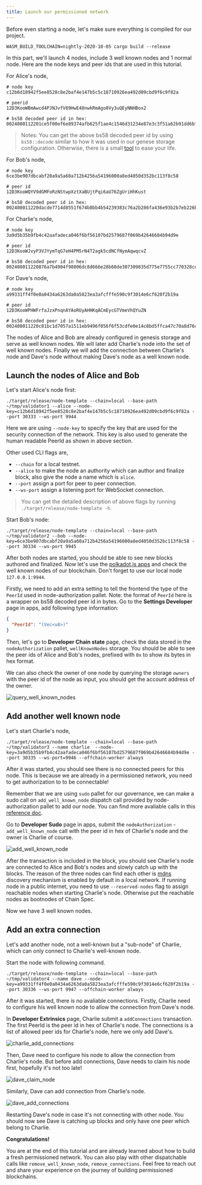 ```yaml
---
title: Launch our permissioned network
---
```


Before even starting a node, let's make sure everything is compiled for our project.

```shell
WASM_BUILD_TOOLCHAIN=nightly-2020-10-05 cargo build --release
```

In this part, we'll launch 4 nodes, include 3 well known nodes and 1 normal node. Here are the node keys and peer ids that are used in this tutorial.

For Alice's node,

```shell
# node key
c12b6d18942f5ee8528c8e2baf4e147b5c5c18710926ea492d09cbd9f6c9f82a

# peerid
12D3KooWBmAwcd4PJNJvfV89HwE48nwkRmAgo8Vy3uQEyNNHBox2

# bs58 decoded peer id in hex:
0024080112201ce5f00ef6e89374afb625f1ae4c1546d31234e87e3c3f51a62b91dd6bfa57df
```

> Notes: You can get the above bs58 decoded peer id by using `bs58::decode` similar to how it was used in our genese storage configuration. Otherwise, there is a small [tool](https://whisperd.tech/bs58-codec/) to ease your life.

For Bob's node,

```shell
# node key
6ce3be907dbcabf20a9a5a60a712b4256a54196000a8ed4050d352bc113f8c58

# peer id
12D3KooWQYV9dGMFoRzNStwpXztXaBUjtPqi6aU76ZgUriHhKust

# bs58 decoded peer id in hex:
002408011220dacde7714d8551f674b8bb4b54239383c76a2b286fa436e93b2b7eb226bf4de7
```

For Charlie's node,

```shell
# node key
3a9d5b35b9fb4c42aafadeca046f6bf56107bd2579687f069b42646684b94d9e

# peer id
12D3KooWJvyP3VJYymTqG7eH4PM5rN4T2agk5cdNCfNymAqwqcvZ

# bs58 decoded peer id in hex:
002408011220876a7b4984f98006dc8d666e28b60de307309835d775e7755cc770328cdacf2e
```

For Dave's node,

```shell
# node key 
a99331ff4f0e0a0434a6263da0a5823ea3afcfffe590c9f3014e6cf620f2b19a

# peer id
12D3KooWPHWFrfaJzxPnqnAYAoRUyAHHKqACmEycGTVmeVhQYuZN

# bs58 decoded peer id in hex:
002408011220c81bc1d7057a1511eb9496f056f6f53cdfe0e14c8bd5ffca47c70a8d76c1326d
```

The nodes of Alice and Bob are already configured in genesis storage and serve as well known nodes. We will later add Charlie's node into the set of well known nodes. Finally we will add the connection between Charlie's node and Dave's node without making Dave's node as a well known node.

## Launch the nodes of Alice and Bob

Let's start Alice's node first:

```shell
./target/release/node-template --chain=local --base-path ~/tmp/validator1 --alice --node-key=c12b6d18942f5ee8528c8e2baf4e147b5c5c18710926ea492d09cbd9f6c9f82a --port 30333 --ws-port 9944
```

Here we are using `--node-key` to specify the key that are used for the security connection of the network. This key is also used to generate the human readable PeerId as shown in above section.

Other used CLI flags are,

* `--chain` for a local testnet.
* `--alice` to make the node an authority which can author and finalize block, also give the node a name which is `alice`.
* `--port` assign a port for peer to peer connection.
* `--ws-port` assign a listening port for WebSocket connection.

> You can get the detailed description of above flags by running `./target/release/node-template -h`.

Start Bob's node:

```shell
./target/release/node-template --chain=local --base-path ~/tmp/validator2 --bob --node-key=6ce3be907dbcabf20a9a5a60a712b4256a54196000a8ed4050d352bc113f8c58 --port 30334 --ws-port 9945
```

After both nodes are started, you should be able to see new blocks authored and finalized. Now let's use the [polkadot.js apps](https://polkadot.js.org/apps/) and check the well known nodes of our blockchain. Don't forget to use our local node `127.0.0.1:9944`.

Firstly, we need to add an extra setting to tell the frontend the type of  the `PeerId` used in node-authorization pallet. Note: the format of `PeerId` here is a wrapper on bs58 decoded peer id in bytes. Go to the **Settings Developer** page in apps, add following type information:

```json
{
  "PeerId": "(Vec<u8>)"
}
```

Then, let's go to **Developer Chain state** page, check the data stored in the `nodeAuthorization` pallet, `wellKnownNodes` storage. You should be able to see the peer ids of Alice and Bob's nodes, prefixed with `0x` to show its bytes in hex format.

We can also check the owner of one node by querying the storage `owners` with the peer id of the node as input, you should get the account address of the owner.

![query_well_known_nodes](assets/tutorials/permission-network/get_well_known_nodes.png)

## Add another well known node

Let's start Charlie's node,

```shell
./target/release/node-template --chain=local --base-path ~/tmp/validator3 --name charlie  --node-key=3a9d5b35b9fb4c42aafadeca046f6bf56107bd2579687f069b42646684b94d9e --port 30335 --ws-port=9946 --offchain-worker always
```

After it was started, you should see there is no connected peers for this node. This is because we are already in a permissioned network, you need to get authorization to to be connectable! 

Remember that we are using `sudo` pallet for our governance, we can make a sudo call on `add_well_known_node` dispatch call provided by node-authorization pallet to add our node. You can find more avaliable calls in this [reference doc](https://docs.rs/pallet-node-authorization/2.0.0/pallet_node_authorization/enum.Call.html).

Go to **Developer Sudo** page in apps, submit the `nodeAuthorization` -  `add_well_known_node` call with the peer id in hex of Charlie's node and the owner is Charlie of course.

![add_well_known_node](assets/tutorials/permission-network/add_well_known_node.png)

After the transaction is included in the block, you should see Charlie's node are connected to Alice and Bob's nodes and slowly catch up with the blocks. The reason of the three nodes can find each other is [mdns](https://docs.rs/sc-network/0.8.0/sc_network/) discovery mechanism is enabled by default in a local network. If running node in a public internet, you need to use `--reserved-nodes` flag to assign reachable nodes when starting Charlie's node. Otherwise put the reachable nodes as bootnodes of  Chain Spec.

Now we have 3 well known nodes.

## Add an extra connection

Let's add another node, not a well-known but a "sub-node" of Charlie, which can only connect to Charlie's well-known node.

Start the node with following command.

```shell
./target/release/node-template --chain=local --base-path ~/tmp/validator4 --name dave --node-key=a99331ff4f0e0a0434a6263da0a5823ea3afcfffe590c9f3014e6cf620f2b19a --port 30336 --ws-port 9947 --offchain-worker always
```

After it was started, there is no avaliable connections. Firstly, Charlie need to configure his well known node to allow the connection from Dave's node.

In **Developer Extrinsics** page, Charlie submit a `addConnections` transaction. The first PeerId is the peer id in hex of Charlie's node. The connections is a list of allowed peer ids for Charlie's node, here we only add Dave's.

![charlie_add_connections](assets/tutorials/permission-network/charlie_add_connections.png)

Then, Dave need to configure his node to allow the connection from Charlie's node. But before add connections, Dave needs to claim his node first, hopefully it's not too late!

![dave_claim_node](assets/tutorials/permission-network/dave_claim_node.png)

Similarly, Dave can add connection from Charlie's node.

![dave_add_connections](assets/tutorials/permission-network/dave_add_connections.png)

Restarting Dave's node in case it's not connecting with other node. You should now see Dave is catching up blocks and only have one peer which belong to Charlie.

**Congratulations!** 

You are at the end of this tutorial and are already learned about how to build a fresh permissioned network. You can also play with other dispatchable calls like `remove_well_known_node`, `remove_connections`. Feel free to reach out and share your experience on the journey of building permissioned blockchains.
